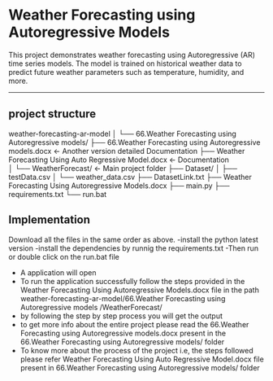 # Weather Forecasting using Autoregressive Models

This project demonstrates weather forecasting using Autoregressive (AR) time series models. The model is trained on historical weather data to predict future weather parameters such as temperature, humidity, and more.

---
## project structure
weather-forecasting-ar-model
│
└── 66.Weather Forecasting using Autoregressive models/
    ├── 66.Weather Forecasting using Autoregressive models.docx       ←  Another version detailed Documentation
    ├── Weather Forecasting Using Auto Regressive Model.docx           ← Documentation                               
│
└── WeatherForecast/                                              ← Main project folder
    ├── Dataset/
    │   ├── testData.csv
    │   └── weather_data.csv
    ├── DatasetLink.txt
    ├── Weather Forecasting Using Autoregressive Models.docx
    ├── main.py
    ├── requirements.txt
    └── run.bat

## Implementation
Download all the files in the same order as above.
-install the python latest version
-install the dependencies by runnig the requirements.txt
-Then run or double click on the run.bat file 
- A application will open
- To run the application successfully follow the steps provided in the Weather Forecasting Using Autoregressive Models.docx file in the path weather-forecasting-ar-model/66.Weather Forecasting using Autoregressive models
/WeatherForecast/
- by following the step by step process you will get the output
- to get more info about the entire project please read the 66.Weather Forecasting using Autoregressive models.docx present in the 66.Weather Forecasting using Autoregressive models/ folder
- To know more about the process of the project i.e, the steps followed please refer  Weather Forecasting Using Auto Regressive Model.docx file present in 66.Weather Forecasting using Autoregressive models/ folder

